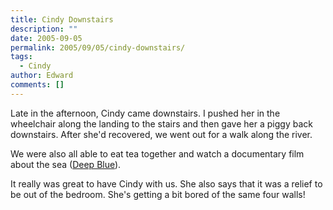 ```yaml
---
title: Cindy Downstairs
description: ""
date: 2005-09-05
permalink: 2005/09/05/cindy-downstairs/
tags:
  - Cindy
author: Edward
comments: []
---
```


Late in the afternoon, Cindy came downstairs. I pushed her in the
wheelchair along the landing to the stairs and then gave her a piggy
back downstairs. After she\'d recovered, we went out for a walk along
the river.

We were also all able to eat tea together and watch a documentary film
about the sea ([Deep Blue][1]).

It really was great to have Cindy with us. She also says that it was a
relief to be out of the bedroom. She\'s getting a bit bored of the same
four walls!



[1]: https://www.deepbluethemovie.com/main.html
